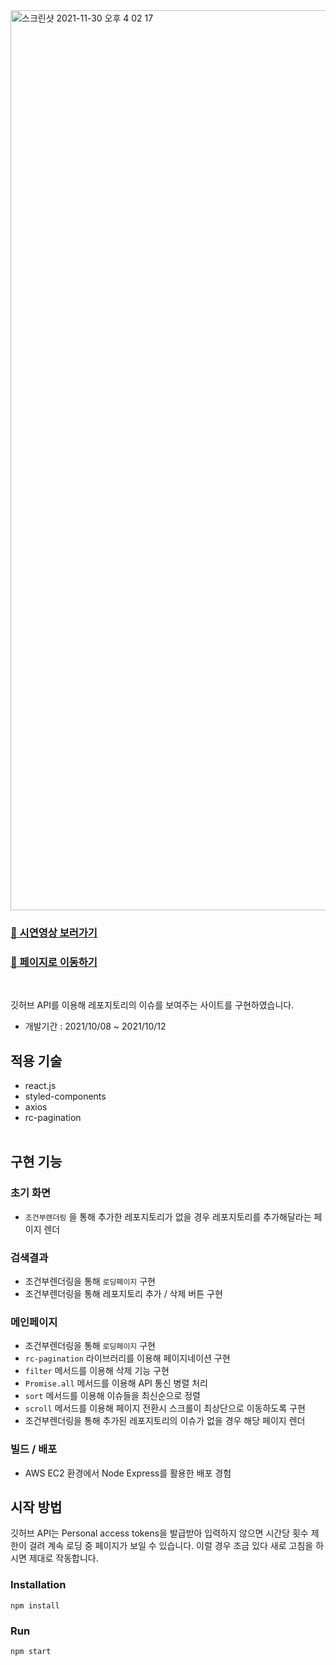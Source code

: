 <img width="1440" alt="스크린샷 2021-11-30 오후 4 02 17" src="https://user-images.githubusercontent.com/79790476/144001043-cab9d11e-014e-48f3-a677-6cca679f8d7c.png">

### <a href="https://youtu.be/-rt_oDdcGEA">🎥 시연영상 보러가기</a>
### <a href="http://13.124.1.33:8000/">🌈 페이지로 이동하기</a>

<br>

깃허브 API를 이용해 레포지토리의 이슈를 보여주는 사이트를 구현하였습니다.

- 개발기간 : 2021/10/08 ~ 2021/10/12

## 적용 기술

- react.js <br>
- styled-components<br>
- axios<br>
- rc-pagination<br>
  <br>

## 구현 기능
### 초기 화면

- `조건부렌더링` 을 통해 추가한 레포지토리가 없을 경우 레포지토리를 추가해달라는 페이지 렌더

### 검색결과
- 조건부렌더링을 통해 `로딩페이지` 구현
- 조건부렌더링을 통해 레포지토리 추가 / 삭제 버튼 구현

### 메인페이지
- 조건부렌더링을 통해 `로딩페이지` 구현
- `rc-pagination` 라이브러리를 이용해 페이지네이션 구현
- `filter` 메서드를 이용해 삭제 기능 구현
- `Promise.all` 메서드를 이용해 API 통신 병렬 처리
- `sort` 메서드를 이용해 이슈들을 최신순으로 정렬
- `scroll` 메서드를 이용해 페이지 전환시 스크롤이 최상단으로 이동하도록 구현
- 조건부렌더링을 통해 추가된 레포지토리의 이슈가 없을 경우 해당 페이지 렌더

### 빌드 / 배포
- AWS EC2 환경에서 Node Express를 활용한 배포 경험

## 시작 방법

깃허브 API는 Personal access tokens을 발급받아 입력하지 않으면 시간당 횟수 제한이 걸려 계속 로딩 중 페이지가 보일 수 있습니다. 이럴 경우 조금 있다 새로 고침을 하시면 제대로 작동합니다.

### Installation

```
npm install
```

### Run

```
npm start
```
